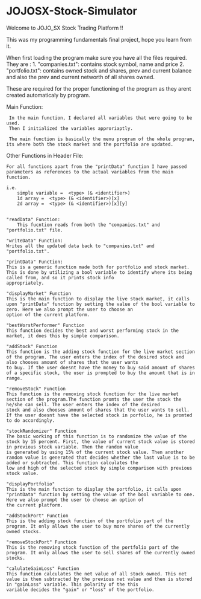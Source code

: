 # JOJOSX-Stock-Simulator

Welcome to JOJO_SX Stock Trading Platform !!

This was my programming fundamentals final project, hope you learn from it.

When first loading the program make sure you have all the files required. 
They are :
	1. "companies.txt": contains stock symbol, name and price
 	2. "portfolio.txt": contains owned stock and shares, prev and current balance 
       and also the prev and current networth of all shares owned. 

These are required for the proper functioning of the program as they arent created automaticaly by program. 

Main Function:
     
     In the main function, I declared all variables that were going to be used.
     Then I initialized the variables approriaptly. 

     The main function is basically the menu program of the whole program, its where both the stock market and the portfolio are updated.

Other Functions in Header File:

    For all functions apart from the "printData" function I have passed parameters as references to the actual variables from the main function.

    i.e. 
        simple variable =  <type> (& <identifier>)
        1d array =  <type> (& <identifier>)[x]
        2d array =  <type> (& <identifier>)[x][y]


    "readData" Function:
        This fucntion reads from both the "companies.txt" and "portfolio.txt" file.     
    
    "writeData" Function:
    Writes all the updated data back to "companies.txt" and "portfolio.txt".

    "printData" Function:
    This is a generic function made both for portfolio and stock market. This is done by utilizing a bool variable to identify where its being called from, and so it prints stock info 	 
    appropriately.
		
    "displayMarket" Function
    This is the main function to display the live stock market, it calls upon "printData" function by setting the value of the bool variable to zero. Here we also prompt the user to choose an 
    option of the current platform. 
    
    "bestWorstPerformer" Function
    This function decides the best and worst performing stock in the market, it does this by simple comparison. 

    "addStock" Function
    This function is the adding stock function for the live market section of the program. The user enters the index of the desired stock and also chooses amount of shares that the user wants 
    to buy. If the user doesnt have the money to buy said amount of shares of a specific stock, the user is prompted to buy the amount that is in range.

    "removeStock" Function
    This function is the removing stock function for the live market section of the program.The function promts the user the stock the he/she can sell. The user enters the index of the desired 
    stock and also chooses amount of shares that the user wants to sell. If the user doesnt have the selected stock in porfolio, he is promted to do accordingly.

    "stockRandomizer" Function 
    The basic working of this function is to randomize the value of the stock by 15 percent. First, the value of current stock value is stored in previous stock variable. Then the random value 
    is generated by using 15% of the current stock value. Then another random value is generated that decides whether the last value is to be added or subtracted. This function calculates the 
    low and high of the selected stock by simple comparison with previous stock value.

    "displayPortfolio"
    This is the main function to display the portfolio, it calls upon "printData" function by setting the value of the bool variable to one. Here we also prompt the user to choose an option of 
    the current platform. 

    "addStockPort" Function
    This is the adding stock function of the portfolio part of the program. It only allows the user to buy more shares of the currently owned stocks. 

    "removeStockPort" Function
    This is the removing stock function of the portfolio part of the program. It only allows the user to sell shares of the currently owned stocks. 

    "calulateGainLoss" Function
    This function calculates the net value of all stock owned. This net value is then subtracted by the previous net value and then is stored in "gainLoss" variable. This polarity of the this 
    variable decides the "gain" or "loss" of the portfolio.
